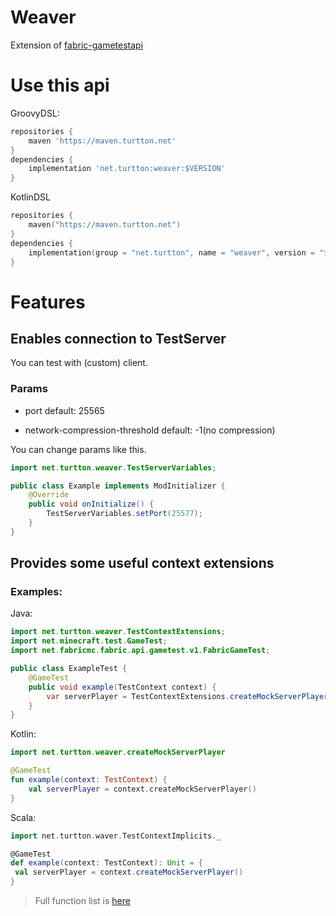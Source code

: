 # Weaver

Extension of [fabric-gametestapi](https://github.com/FabricMC/fabric/tree/1.17/fabric-gametest-api-v1)

# Use this api
GroovyDSL:
```groovy
repositories {
    maven 'https://maven.turtton.net'
}
dependencies {
    implementation 'net.turtton:weaver:$VERSION'
}
```
KotlinDSL
```kotlin
repositories {
    maven("https://maven.turtton.net")
}
dependencies {
    implementation(group = "net.turtton", name = "weaver", version = "$VERSION")
}
```

# Features

## Enables connection to TestServer

You can test with (custom) client.

### Params

- port
default: 25565

- network-compression-threshold
default: -1(no compression)

You can change params like this.
```java
import net.turtton.weaver.TestServerVariables;

public class Example implements ModInitializer {
    @Override
    public void onInitialize() {
        TestServerVariables.setPort(25577);
    }
}
```

## Provides some useful context extensions

### Examples:
Java:
```java
import net.turtton.weaver.TestContextExtensions;
import net.minecraft.test.GameTest;
import net.fabricmc.fabric.api.gametest.v1.FabricGameTest;

public class ExampleTest {
    @GameTest
    public void example(TestContext context) {
        var serverPlayer = TestContextExtensions.createMockServerPlayer(context, new BlockPos(0, 1, 0));
    }
}
```
Kotlin:
```kotlin
import net.turtton.weaver.createMockServerPlayer

@GameTest
fun example(context: TestContext) {
    val serverPlayer = context.createMockServerPlayer()
}
```
Scala:
```scala
import net.turtton.waver.TestContextImplicits._

@GameTest
def example(context: TestContext): Unit = {
 val serverPlayer = context.createMockServerPlayer() 
}
```
> Full function list is [here](https://github.com/turtton/Weaver/blob/main/src/main/java/net/turtton/weaver/TestServerVariables.java)